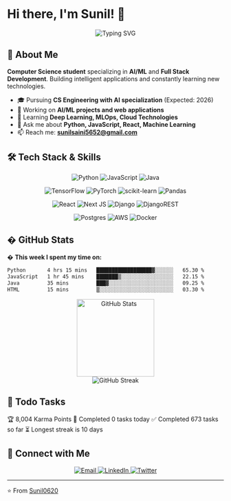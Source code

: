 # Hi there, I'm Sunil! 👋

<div align="center">
  <img src="https://readme-typing-svg.herokuapp.com?font=Fira+Code&pause=1000&color=2F81F7&center=true&vCenter=true&width=435&lines=CS+Student+%7C+AI%2FML+Enthusiast;Full+Stack+Developer;Problem+Solver;Always+Learning!" alt="Typing SVG" />
</div>

## 🚀 About Me

**Computer Science student** specializing in **AI/ML** and **Full Stack Development**. Building intelligent applications and constantly learning new technologies.

- 🎓 Pursuing **CS Engineering with AI specialization** (Expected: 2026)
- 🔭 Working on **AI/ML projects and web applications**  
- 🌱 Learning **Deep Learning, MLOps, Cloud Technologies**
- 💬 Ask me about **Python, JavaScript, React, Machine Learning**
- 📫 Reach me: **[sunilsaini5652@gmail.com](mailto:sunilsaini5652@gmail.com)**

## 🛠️ Tech Stack & Skills

<div align="center">

![Python](https://img.shields.io/badge/python-3670A0?style=for-the-badge&logo=python&logoColor=ffdd54)
![JavaScript](https://img.shields.io/badge/javascript-%23323330.svg?style=for-the-badge&logo=javascript&logoColor=%23F7DF1E)
![Java](https://img.shields.io/badge/java-%23ED8B00.svg?style=for-the-badge&logo=openjdk&logoColor=white)

![TensorFlow](https://img.shields.io/badge/TensorFlow-%23FF6F00.svg?style=for-the-badge&logo=TensorFlow&logoColor=white)
![PyTorch](https://img.shields.io/badge/PyTorch-%23EE4C2C.svg?style=for-the-badge&logo=PyTorch&logoColor=white)
![scikit-learn](https://img.shields.io/badge/scikit--learn-%23F7931E.svg?style=for-the-badge&logo=scikit-learn&logoColor=white)
![Pandas](https://img.shields.io/badge/pandas-%23150458.svg?style=for-the-badge&logo=pandas&logoColor=white)

![React](https://img.shields.io/badge/react-%2320232a.svg?style=for-the-badge&logo=react&logoColor=%2361DAFB)
![Next JS](https://img.shields.io/badge/Next-black?style=for-the-badge&logo=next.js&logoColor=white)
![Django](https://img.shields.io/badge/django-%23092E20.svg?style=for-the-badge&logo=django&logoColor=white)
![DjangoREST](https://img.shields.io/badge/DJANGO-REST-ff1709?style=for-the-badge&logo=django&logoColor=white&color=ff1709&labelColor=gray)

![Postgres](https://img.shields.io/badge/postgres-%23316192.svg?style=for-the-badge&logo=postgresql&logoColor=white)
![AWS](https://img.shields.io/badge/AWS-%23FF9900.svg?style=for-the-badge&logo=amazon-aws&logoColor=white)
![Docker](https://img.shields.io/badge/docker-%230db7ed.svg?style=for-the-badge&logo=docker&logoColor=white)

</div>

## � GitHub Stats

� **This week I spent my time on:**
<!--START_SECTION:waka-->
```txt
Python       4 hrs 15 mins   ██████████████████▓░░░░░░   65.30 %
JavaScript   1 hr 45 mins    ███████▒░░░░░░░░░░░░░░░░░   22.15 %
Java         35 mins         ███▓░░░░░░░░░░░░░░░░░░░░░   09.25 %
HTML         15 mins         ▒░░░░░░░░░░░░░░░░░░░░░░░░   03.30 %
```
<!--END_SECTION:waka-->

<div align="center">
  <img height="180em" src="https://github-readme-stats.vercel.app/api?username=Sunil0620&show_icons=true&theme=tokyonight&include_all_commits=true&count_private=true" alt="GitHub Stats"/>
</div>

<div align="center">
  <img src="https://github-readme-streak-stats.herokuapp.com/?user=Sunil0620&theme=tokyonight" alt="GitHub Streak" />
</div>

## 📝 Todo Tasks
<!-- TODO-IST:START -->
🏆  8,004 Karma Points
🌸  Completed 0 tasks today
✅  Completed 673 tasks so far
⏳  Longest streak is 10 days
<!-- TODO-IST:END -->

## 🤝 Connect with Me

<div align="center">
  <a href="mailto:sunilsaini5652@gmail.com">
    <img src="https://img.shields.io/badge/Gmail-D14836?style=for-the-badge&logo=gmail&logoColor=white" alt="Email" />
  </a>
  <a href="https://www.linkedin.com/in/sunil-saini-6190ba255/" target="_blank">
    <img src="https://img.shields.io/badge/LinkedIn-0077B5?style=for-the-badge&logo=linkedin&logoColor=white" alt="LinkedIn" />
  </a>
  <a href="https://x.com/BluStone07" target="_blank">
    <img src="https://img.shields.io/badge/Twitter-1DA1F2?style=for-the-badge&logo=twitter&logoColor=white" alt="Twitter" />
  </a>
</div>

---

⭐️ From [Sunil0620](https://github.com/Sunil0620)
